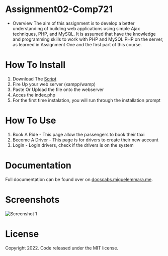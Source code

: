 # Assignment02-Comp721
- Overview
The aim of this assignment is to develop a better understanding of building web
applications using simple Ajax techniques, PHP, and MySQL. It is assumed that have
the knowledge and programming skills to work with PHP and MySQL PHP on the
server, as learned in Assignment One and the first part of this course.

# How To Install
1. Download The [Script](https://github.com/MiguelEmmara-ai/Assignment02-Comp721/files/8572236/Assignment02.-.Comp721.-.v2.0.zip)
2. Fire Up your web server (xampp/wamp)
3. Paste Or Upload the file onto the webserver
4. Acces the index.php
5. For the first time instalation, you will run through the installation prompt

# How To Use
1. Book A Ride      - This page allow the passengers to book their taxi
2. Become A Driver  - This page is for drivers to create their new account
3. Login            - Login drivers, check if the drivers is on the system

# Documentation
Full documentation can be found over on [docscabs.miguelemmara.me](https://docscabs.miguelemmara.me/).
# Screenshots
![Screenshot 1](https://github.com/MiguelEmmara-ai/Assignment02-Comp721/blob/release/v1.0/screenshots/screencapture-localhost-assignment02-release-v1.png)

# License
Copyright 2022. Code released under the MIT license.
